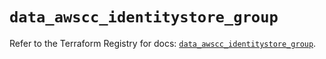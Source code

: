 # `data_awscc_identitystore_group`

Refer to the Terraform Registry for docs: [`data_awscc_identitystore_group`](https://registry.terraform.io/providers/hashicorp/awscc/0.70.0/docs/data-sources/identitystore_group).
